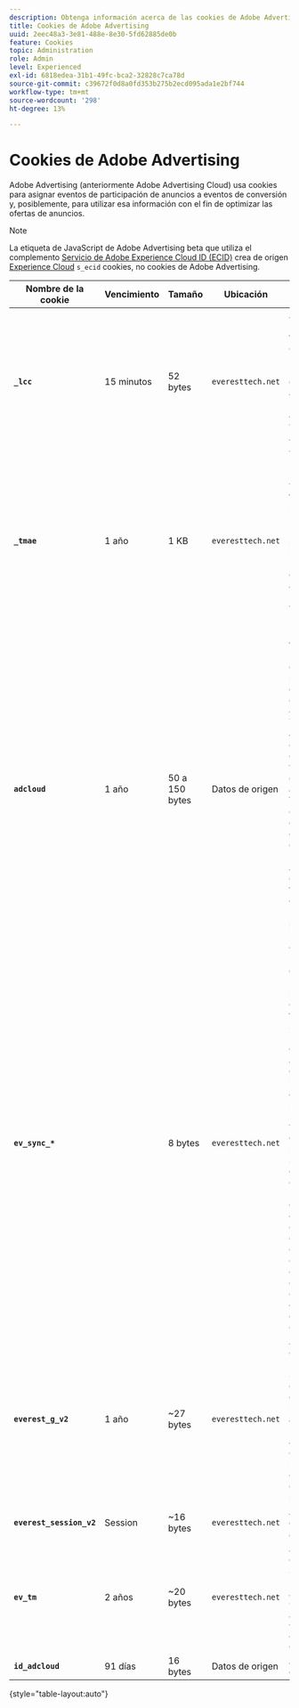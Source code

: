 ```yaml
---
description: Obtenga información acerca de las cookies de Adobe Advertising para asignar eventos de participación de anuncios a eventos de conversión y, posiblemente, utilice esa información para optimizar las ofertas de anuncios.
title: Cookies de Adobe Advertising
uuid: 2eec48a3-3e81-488e-8e30-5fd62885de0b
feature: Cookies
topic: Administration
role: Admin
level: Experienced
exl-id: 6818edea-31b1-49fc-bca2-32828c7ca78d
source-git-commit: c39672f0d8a0fd353b275b2ecd095ada1e2bf744
workflow-type: tm+mt
source-wordcount: '298'
ht-degree: 13%

---
```


# Cookies de Adobe Advertising

Adobe Advertising (anteriormente Adobe Advertising Cloud) usa cookies para asignar eventos de participación de anuncios a eventos de conversión y, posiblemente, para utilizar esa información con el fin de optimizar las ofertas de anuncios.

>[!NOTE]
>
>La etiqueta de JavaScript de Adobe Advertising beta que utiliza el complemento [Servicio de Adobe Experience Cloud ID (ECID)](https://experienceleague.adobe.com/docs/id-service/using/intro/overview.html?lang=es) crea de origen [Experience Cloud](experience-cloud.md) `s_ecid` cookies, no cookies de Adobe Advertising.

| Nombre de la cookie | Vencimiento | Tamaño | Ubicación | Descripción |
| --- | --- | --- | --- | --- |
| **`_lcc`** | 15 minutos | 52 bytes | `everesttech.net` | Almacena ID y marcas de tiempo de clics en pantalla. Determina si un evento de clic en un anuncio en pantalla se aplica a una visita de Adobe Analytics. |
| **`_tmae`** | 1 año | 1 KB | `everesttech.net` | DSP Almacena ID codificados y marcas de tiempo para participaciones publicitarias mediante el seguimiento de la. Incluye la participación del usuario en anuncios como los que se vieron por última vez |
| **`adcloud`** | 1 año | 50 a 150 bytes | Datos de origen | Las marcas de tiempo de la última visita del visitante a su sitio web y el último clic de búsqueda del visitante. También almacena el `ef_id` que se creó cuando el visitante hizo clic en un anuncio. Vincula el ID de visitante con segmentos de audiencia y conversiones relevantes. Ayuda a optimizar los tiempos de carga de la página al evitar solicitudes innecesarias al Adobe. |
| **`ev_sync_*`** |  | 8 bytes | `everesttech.net` | La fecha en la que se realiza la sincronización en `yyymmdd` formato. Sincroniza el ID de visitante de Adobe Advertising con el intercambio de anuncios de socios. Se crea para nuevos visitantes y envía una solicitud de sincronización cuando caduca. Incluye las cookies `ev_sync_ax`, `ev_sync_bk`, `ev_sync_dd`, `ev_sync_fs`, `ev_sync_ix`, `ev_sync_nx`, `ev_sync_ox`, `ev_sync_pm`, `ev_sync_rc`, `ev_sync_tm`, y `ev_sync_yh`. |
| **`everest_g_v2`** | 1 año | ~27 bytes | `everesttech.net` | Almacena el explorador y el ID de visitante. Se crea después de que un usuario haga clic en un anuncio. Se utiliza para asignar los clics actuales y posteriores con otros eventos del sitio web. |
| **`everest_session_v2`** | Session | ~16 bytes | `everesttech.net` | Almacena el ID de sesión actual. |
| **`ev_tm`** | 2 años | ~20 bytes | `everesttech.net` | Almacena el ID del Demand Side Platform DSP de Adobe Advertising (). Corresponde al ID de visitante en el `everest_g_v2` cookie. |
| **`id_adcloud`** | 91 días | 16 bytes | Datos de origen | Almacena el ID de visitante. |

{style="table-layout:auto"}
